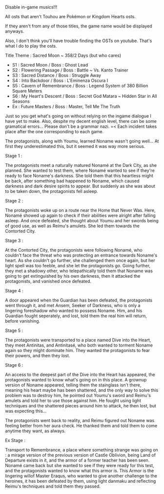 Disable in-game musics!!!

All osts that aren't Touhou are Pokémon or Kingdom Hearts osts. 

If they aren't from any of those titles, the game name would be displayed anyways.

Also, I don't think you'll have trouble finding the OSTs on youtube. That's what I do to play the osts.

Title Theme : Sacred Moon ~ 358/2 Days
(but who cares)

- S1 : Sacred Moon / Boss : Ghost Lead
- S2 : Flowering Passage / Boss : Battle ~ Vs. Kanto Trainer
- S3 : Sacred Distance / Boss : Struggle Away
- S4 : Into Backdoor / Boss : L'Eminenza Oscura I
- S5 : Cavern of Remembrance / Boss : Legend System of 380 Billion Square Meters
- S6 : My Heart's Descent / Boss : Secret God Matara ~ Hidden Star in All Seasons
- Ex : Future Masters / Boss : Master, Tell Me The Truth

Just so you get what's going on without relying on the ingame dialogue I have yet to make. Also, despite my decent english level, there can be some gramatical errors... Please don't be a grammar nazi. =<
Each incident takes place after the one corresponding to each game.

The protagonists, along with Youmu, learned Noname wasn't going well... At first they underestimated this, but it seemed it was way more serious.

Stage 1 :

The protagonists meet a naturally matured Nonamé at the Dark City, as she planned. She wanted to test them, where Nonamé wanted to see if they're ready to face Noname's darkness. She told them that this heartless might be back, after something bad happened to Noname, which caused darkness and dark desire spirits to appear. But suddenly as she was about to be taken down, the protagonists fell asleep.

Stage 2 :

The protagonists woke up on a route near the Home that Never Was. Here, Nonamé showed up again to check if their abilities were alright after falling asleep. And once defeated, she thought about Youmu and her swords being of good use, as well as Reimu's amulets. She led them towards the Contorted City.

Stage 3 :

At the Contorted City, the protagonists were following Nonamé, who couldn't face the threat who was protecting an entrance towards Noname's heart. As she couldn't go further, she challenged them once again, but her light spell was too feeble, and she let the protagonists go.
Going further, they met a shadowy other, who telepathically told them that Noname was going to get extinguished by his own darkness, then it attacked the protagonists, and vanished once defeated.

Stage 4 :

A door appeared when the Guardian has been defeated, the protagonists went through it, and met Ansem, Seeker of Darkness, who is only a lingering foreshadow who wanted to possess Noname. Him, and his Guardian fought seperately, and lost, told them the real him will return, before vanishing.

Stage 5 :

The protagonists were transported to a place named Dive into the Heart, they meet Antinitas, and Antinitasé, who both wanted to torment Noname again so they might dominate him. They wanted the protagonists to fear their powers, and then they lost.

Stage 6 :

An access to the deepest part of the Dive into the Heart has appeared, the protagonists wanted to know what's going on in this place. A grownup version of Noname appeared, telling them the stainglass isn't there, meaning his heart maybe has been shattered, and the only way
to solve this problem was to destroy him, he pointed out Youmu's sword and Reimu's amulets and told her to use those against him. He fought using light techniques and the shattered pieces around him to attack, he then lost, but was expecting this...

The protagonists went back to reality, and Reimu figured out Noname was feeling better from her aura check. He thanked them and told them to come anytime they want, as always.

Ex Stage :

Transport to Remembrance, a place where something strange was going on : a mirage version of the previous version of Castle Oblivion, being Land of Departure exists in it, and the armor of a former teacher has been seen. Nonamé came back but she wanted to see if they were ready for this test, and the protagonists wanted to know what this armor is. 
This Armor is the lingering willof Master Eraqus, who wanted to give another challenge to the heroines, it has been defeated by them, using light danmaku and reflecting Reimu's techniques and told them they passed.
